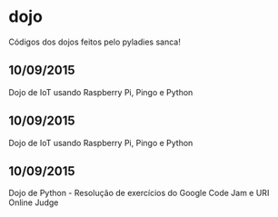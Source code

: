 # dojo
Códigos dos dojos feitos pelo pyladies sanca!

## 10/09/2015
Dojo de IoT usando Raspberry Pi, Pingo e Python

## 10/09/2015
Dojo de IoT usando Raspberry Pi, Pingo e Python

## 10/09/2015
Dojo de Python - Resolução de exercícios do Google Code Jam e URI Online Judge
